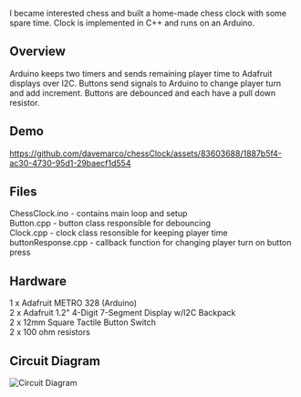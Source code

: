 I became interested chess and built a home-made chess clock with some spare time.
Clock is implemented in C++ and runs on an Arduino.

## Overview
Arduino keeps two timers and sends remaining player time to Adafruit displays over I2C.
Buttons send signals to Arduino to change player turn and add increment.
Buttons are debounced and each have a pull down resistor.

## Demo
https://github.com/davemarco/chessClock/assets/83603688/1887b5f4-ac30-4730-95d1-29baecf1d554

## Files
ChessClock.ino - contains main loop and setup <br>
Button.cpp - button class responsible for debouncing <br>
Clock.cpp - clock class resonsible for keeping player time <br>
buttonResponse.cpp - callback function for changing player turn on button press

## Hardware
1 x Adafruit METRO 328 (Arduino) <br>
2 x Adafruit 1.2" 4-Digit 7-Segment Display w/I2C Backpack <br>
2 x 12mm Square Tactile Button Switch <br>
2 x 100 ohm resistors  

## Circuit Diagram
![Circuit Diagram](https://github.com/davemarco/chessClock/assets/83603688/e00e57eb-70ff-4f91-b4c5-b74c32fc257b)






